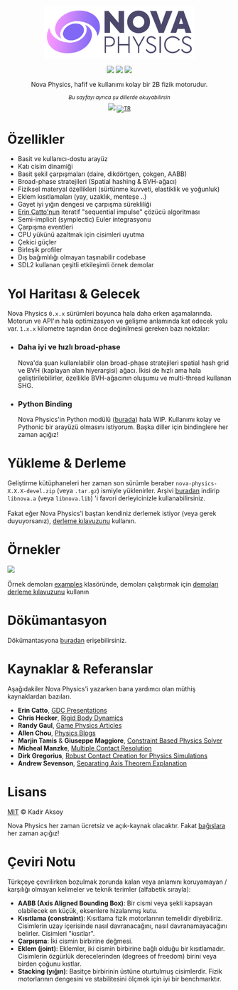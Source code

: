 <p align="center"><img src="https://raw.githubusercontent.com/kadir014/kadir014.github.io/master/assets/novaphysics.png" width=340></p>
<p align="center">
  <img src="https://img.shields.io/badge/license-MIT-blue.svg">
  <img src="https://img.shields.io/badge/version-0.7.0-yellow">
  <a href="https://app.codacy.com/gh/kadir014/nova-physics/dashboard?utm_source=gh&utm_medium=referral&utm_content=&utm_campaign=Badge_grade"><img src="https://app.codacy.com/project/badge/Grade/9556f3db17d54b288557d3b2e9dbf366"></a>
</p>
<p align="center">
Nova Physics, hafif ve kullanımı kolay bir 2B fizik motorudur.
</p>
<p align="center">
<sup><i>Bu sayfayı ayrıca şu dillerde okuyabilirsin</i></sub>
<br>
<a href="./../../README.md"><img src="https://raw.githubusercontent.com/kadir014/nova-physics/main/docs/_static/flag_uk.png" width=30></a>
<a href="#"><img src="https://raw.githubusercontent.com/kadir014/nova-physics/main/docs/_static/flag_tr.png" width=30 alt="TR"></a>
</p>



# Özellikler
- Basit ve kullanıcı-dostu arayüz
- Katı cisim dinamiği
- Basit şekil çarpışmaları (daire, dikdörtgen, çokgen, AABB)
- Broad-phase stratejileri (Spatial hashing & BVH-ağacı)
- Fiziksel materyal özellikleri (sürtünme kuvveti, elastiklik ve yoğunluk)
- Eklem kısıtlamaları (yay, uzaklık, menteşe ..)
- Gayet iyi yığın dengesi ve çarpışma sürekliliği
- [Erin Catto'nun](https://box2d.org/files/ErinCatto_UnderstandingConstraints_GDC2014.pdf) iteratif "sequential impulse" çözücü algoritması
- Semi-implicit (symplectic) Euler integrasyonu
- Çarpışma eventleri
- CPU yükünü azaltmak için cisimleri uyutma
- Çekici güçler
- Birleşik profiler
- Dış bağımlılığı olmayan taşınabilir codebase
- SDL2 kullanan çeşitli etkileşimli örnek demolar



# Yol Haritası & Gelecek
Nova Physics `0.x.x` sürümleri boyunca hala daha erken aşamalarında. Motorun ve API'ın hala optimizasyon ve gelişme anlamında kat edecek yolu var. `1.x.x` kilometre taşından önce değinilmesi gereken bazı noktalar:

- ### Daha iyi ve hızlı broad-phase
  Nova'da şuan kullanılabilir olan broad-phase stratejileri spatial hash grid ve BVH (kaplayan alan hiyerarşisi) ağacı. İkisi de hızlı ama hala geliştirilebilirler, özellikle BVH-ağacının oluşumu ve multi-thread kullanan SHG.

- ### Python Binding
  Nova Physics'in Python modülü ([burada](https://github.com/kadir014/nova-physics-python)) hala WIP. Kullanımı kolay ve Pythonic bir arayüzü olmasını istiyorum. Başka diller için bindinglere her zaman açığız!



# Yükleme & Derleme
Geliştirme kütüphaneleri her zaman son sürümle beraber `nova-physics-X.X.X-devel.zip` (veya `.tar.gz`) ismiyle yüklenirler. Arşivi [buradan](https://github.com/kadir014/nova-physics/releases) indirip `libnova.a` (veya `libnova.lib`) 'i favori derleyicinizle kullanabilirsiniz.
<br><br>
Fakat eğer Nova Physics'i baştan kendiniz derlemek istiyor (veya gerek duyuyorsanız), [derleme kılavuzunu](https://github.com/kadir014/nova-physics/blob/main/BUILDING.md#building-nova-physics-static-libraries) kullanın.



# Örnekler

<img src="https://raw.githubusercontent.com/kadir014/nova-physics/main/examples/assets/examplegif.gif" width=400>

Örnek demoları [examples](https://github.com/kadir014/nova-physics/blob/main/examples/) klasöründe, demoları çalıştırmak için [demoları derleme kılavuzunu](https://github.com/kadir014/nova-physics/blob/main/BUILDING.md#running-nova-physics-example-demos) kullanın



# Dökümantasyon
Dökümantasyona [buradan](https://nova-physics.rtfd.io) erişebilirsiniz.



# Kaynaklar & Referanslar
Aşağıdakiler Nova Physics'i yazarken bana yardımcı olan müthiş kaynaklardan bazıları.
- **Erin Catto**, [GDC Presentations](https://box2d.org/publications/)
- **Chris Hecker**, [Rigid Body Dynamics](https://chrishecker.com/Rigid_Body_Dynamics)
- **Randy Gaul**, [Game Physics Articles](https://tutsplus.com/authors/randy-gaul)
- **Allen Chou**, [Physics Blogs](https://allenchou.net/category/physics/)
- **Marjin Tamis** & **Giuseppe Maggiore**, [Constraint Based Physics Solver](http://mft-spirit.nl/files/MTamis_ConstraintBasedPhysicsSolver.pdf)
- **Micheal Manzke**, [Multiple Contact Resolution](https://www.scss.tcd.ie/~manzkem/CS7057/cs7057-1516-10-MultipleContacts-mm.pdf)
- **Dirk Gregorius**, [Robust Contact Creation for Physics Simulations](http://media.steampowered.com/apps/valve/2015/DirkGregorius_Contacts.pdf)
- **Andrew Sevenson**, [Separating Axis Theorem Explanation](https://www.sevenson.com.au/programming/sat/)



# Lisans
[MIT](LICENSE) © Kadir Aksoy

Nova Physics her zaman ücretsiz ve açık-kaynak olacaktır. Fakat [bağışlara](https://www.buymeacoffee.com/kadir014) her zaman açığız!

# Çeviri Notu
Türkçeye çevrilirken bozulmak zorunda kalan veya anlamını koruyamayan / karşılığı olmayan kelimeler ve teknik terimler (alfabetik sırayla):
- **AABB (Axis Aligned Bounding Box)**: Bir cismi veya şekli kapsayan olabilecek en küçük, eksenlere hizalanmış kutu.
- **Kısıtlama (constraint)**: Kısıtlama fizik motorlarının temelidir diyebiliriz. Cisimlerin uzay içerisinde nasıl davranacağını, nasıl davranamayacağını belirler. Cisimleri "kısıtlar".
- **Çarpışma**: İki cismin birbirine değmesi.
- **Eklem (joint)**: Eklemler, iki cismin birbirine bağlı olduğu bir kısıtlamadır. Cisimlerin özgürlük derecelerinden (degrees of freedom) birini veya birden çoğunu kıstlar.
- **Stacking (yığın)**: Basitçe birbirinin üstüne oturtulmuş cisimlerdir. Fizik motorlarının dengesini ve stabilitesini ölçmek için iyi bir benchmarktır.